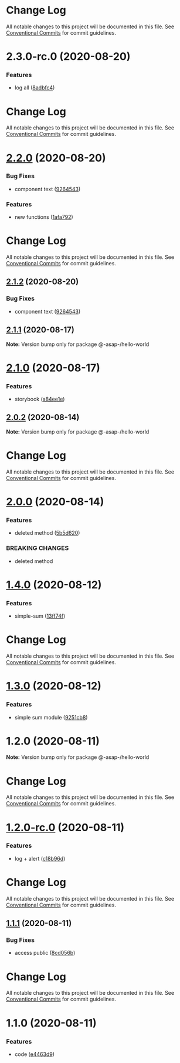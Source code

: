 # Change Log

All notable changes to this project will be documented in this file.
See [Conventional Commits](https://conventionalcommits.org) for commit guidelines.

# 2.3.0-rc.0 (2020-08-20)


### Features

* log all ([8adbfc4](https://github.com/AlexSav94/lerna-ci-example/commit/8adbfc4062791f2743908696e74701334d440d27))





# Change Log

All notable changes to this project will be documented in this file. See
[Conventional Commits](https://conventionalcommits.org) for commit guidelines.

# [2.2.0](https://github.com/AlexSav94/lerna-ci-example/compare/@-asap-/hello-world@2.1.1...@-asap-/hello-world@2.2.0) (2020-08-20)

### Bug Fixes

- component text
  ([9264543](https://github.com/AlexSav94/lerna-ci-example/commit/92645439b4998191b45ca33e3c312b95ed5e47c4))

### Features

- new functions
  ([1afa792](https://github.com/AlexSav94/lerna-ci-example/commit/1afa792bcae43feb0049da169080c04a7f0d349b))

# Change Log

All notable changes to this project will be documented in this file. See
[Conventional Commits](https://conventionalcommits.org) for commit guidelines.

## [2.1.2](https://github.com/AlexSav94/lerna-ci-example/compare/@-asap-/hello-world@2.1.1...@-asap-/hello-world@2.1.2) (2020-08-20)

### Bug Fixes

- component text
  ([9264543](https://github.com/AlexSav94/lerna-ci-example/commit/92645439b4998191b45ca33e3c312b95ed5e47c4))

## [2.1.1](https://github.com/AlexSav94/lerna-ci-example/compare/@-asap-/hello-world@2.1.0...@-asap-/hello-world@2.1.1) (2020-08-17)

**Note:** Version bump only for package @-asap-/hello-world

# [2.1.0](https://github.com/AlexSav94/lerna-ci-example/compare/@-asap-/hello-world@2.0.2...@-asap-/hello-world@2.1.0) (2020-08-17)

### Features

- storybook
  ([a84ee1e](https://github.com/AlexSav94/lerna-ci-example/commit/a84ee1ea9f66dc40001c854c6bbc0aa22bdad97f))

## [2.0.2](https://github.com/AlexSav94/lerna-ci-example/compare/@-asap-/hello-world@2.0.0...@-asap-/hello-world@2.0.2) (2020-08-14)

**Note:** Version bump only for package @-asap-/hello-world

# Change Log

All notable changes to this project will be documented in this file. See
[Conventional Commits](https://conventionalcommits.org) for commit guidelines.

# [2.0.0](https://github.com/AlexSav94/lerna-ci-example/compare/@-asap-/hello-world@1.4.0...@-asap-/hello-world@2.0.0) (2020-08-14)

### Features

- deleted method
  ([5b5d620](https://github.com/AlexSav94/lerna-ci-example/commit/5b5d620b181270b1c2a67386d09bcca89ece3622))

### BREAKING CHANGES

- deleted method

# [1.4.0](https://github.com/AlexSav94/lerna-ci-example/compare/@-asap-/hello-world@1.3.0...@-asap-/hello-world@1.4.0) (2020-08-12)

### Features

- simple-sum
  ([13ff74f](https://github.com/AlexSav94/lerna-ci-example/commit/13ff74fa80125004bb791fdc2378db541c980313))

# Change Log

All notable changes to this project will be documented in this file. See
[Conventional Commits](https://conventionalcommits.org) for commit guidelines.

# [1.3.0](https://github.com/AlexSav94/lerna-ci-example/compare/@-asap-/hello-world@1.2.0...@-asap-/hello-world@1.3.0) (2020-08-12)

### Features

- simple sum module
  ([9251cb8](https://github.com/AlexSav94/lerna-ci-example/commit/9251cb803ca80ddca70f5d40959d6901ca480583))

# 1.2.0 (2020-08-11)

**Note:** Version bump only for package @-asap-/hello-world

# Change Log

All notable changes to this project will be documented in this file. See
[Conventional Commits](https://conventionalcommits.org) for commit guidelines.

# [1.2.0-rc.0](https://github.com/AlexSav94/lerna-ci-example/compare/@-asap-/hello-world@1.1.1...@-asap-/hello-world@1.2.0-rc.0) (2020-08-11)

### Features

- log + alert
  ([c18b96d](https://github.com/AlexSav94/lerna-ci-example/commit/c18b96d2307f53bbafff03648c222f70d73aa91f))

# Change Log

All notable changes to this project will be documented in this file. See
[Conventional Commits](https://conventionalcommits.org) for commit guidelines.

## [1.1.1](https://github.com/AlexSav94/lerna-ci-example/compare/@-asap-/hello-world@1.1.0...@-asap-/hello-world@1.1.1) (2020-08-11)

### Bug Fixes

- access public
  ([8cd056b](https://github.com/AlexSav94/lerna-ci-example/commit/8cd056b10477438dccaf36472aae71d24e6ec8a6))

# Change Log

All notable changes to this project will be documented in this file. See
[Conventional Commits](https://conventionalcommits.org) for commit guidelines.

# 1.1.0 (2020-08-11)

### Features

- code
  ([e4463d9](https://github.com/AlexSav94/lerna-ci-example/commit/e4463d997aac42e61cd7c46a023c2a825e55649b))
